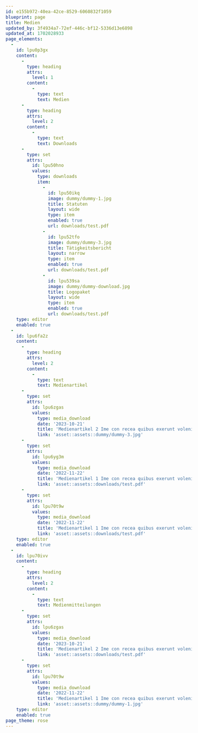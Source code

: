 ```yaml
---
id: e155b972-40ea-42ce-8529-6060832f1059
blueprint: page
title: Medien
updated_by: 3f4934a7-72ef-446c-bf12-5336d13e6898
updated_at: 1702028933
page_elements:
  -
    id: lpu0p3gx
    content:
      -
        type: heading
        attrs:
          level: 1
        content:
          -
            type: text
            text: Medien
      -
        type: heading
        attrs:
          level: 2
        content:
          -
            type: text
            text: Downloads
      -
        type: set
        attrs:
          id: lpu50hno
          values:
            type: downloads
            item:
              -
                id: lpu50ikq
                image: dummy/dummy-1.jpg
                title: Statuten
                layout: wide
                type: item
                enabled: true
                url: downloads/test.pdf
              -
                id: lpu52tfo
                image: dummy/dummy-3.jpg
                title: Tätigkeitsbericht
                layout: narrow
                type: item
                enabled: true
                url: downloads/test.pdf
              -
                id: lpu539sa
                image: dummy/dummy-download.jpg
                title: Logopaket
                layout: wide
                type: item
                enabled: true
                url: downloads/test.pdf
    type: editor
    enabled: true
  -
    id: lpu6fa2z
    content:
      -
        type: heading
        attrs:
          level: 2
        content:
          -
            type: text
            text: Medienartikel
      -
        type: set
        attrs:
          id: lpu6zgas
          values:
            type: media_download
            date: '2023-10-21'
            title: 'Medienartikel 2 Ime con recea quibus exerunt volenist ommo dolupta'
            link: 'asset::assets::dummy/dummy-3.jpg'
      -
        type: set
        attrs:
          id: lpu6yg3m
          values:
            type: media_download
            date: '2022-11-22'
            title: 'Medienartikel 1 Ime con recea quibus exerunt volenist ommo dolupta'
            link: 'asset::assets::downloads/test.pdf'
      -
        type: set
        attrs:
          id: lpu70t9w
          values:
            type: media_download
            date: '2022-11-22'
            title: 'Medienartikel 1 Ime con recea quibus exerunt volenist ommo dolupta'
            link: 'asset::assets::downloads/test.pdf'
    type: editor
    enabled: true
  -
    id: lpu70ivv
    content:
      -
        type: heading
        attrs:
          level: 2
        content:
          -
            type: text
            text: Medienmitteilungen
      -
        type: set
        attrs:
          id: lpu6zgas
          values:
            type: media_download
            date: '2023-10-21'
            title: 'Medienartikel 2 Ime con recea quibus exerunt volenist ommo dolupta'
            link: 'asset::assets::downloads/test.pdf'
      -
        type: set
        attrs:
          id: lpu70t9w
          values:
            type: media_download
            date: '2022-11-22'
            title: 'Medienartikel 1 Ime con recea quibus exerunt volenist ommo dolupta'
            link: 'asset::assets::dummy/dummy-1.jpg'
    type: editor
    enabled: true
page_theme: rose
---
```

